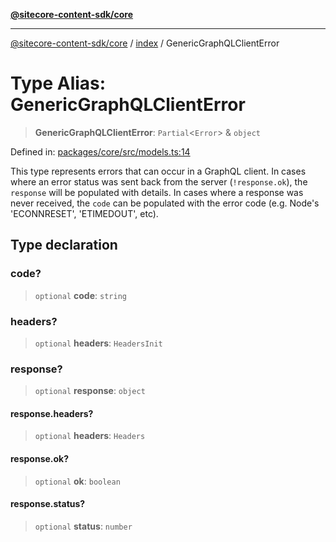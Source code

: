 [**@sitecore-content-sdk/core**](../../README.md)

***

[@sitecore-content-sdk/core](../../README.md) / [index](../README.md) / GenericGraphQLClientError

# Type Alias: GenericGraphQLClientError

> **GenericGraphQLClientError**: `Partial`\<`Error`\> & `object`

Defined in: [packages/core/src/models.ts:14](https://github.com/Sitecore/content-sdk/blob/83cb65a3c972c72b48c373cdf1da3de357f70681/packages/core/src/models.ts#L14)

This type represents errors that can occur in a GraphQL client.
In cases where an error status was sent back from the server (`!response.ok`), the `response` will be populated with details. In cases where a response was never received, the `code` can be populated with the error code (e.g. Node's 'ECONNRESET', 'ETIMEDOUT', etc).

## Type declaration

### code?

> `optional` **code**: `string`

### headers?

> `optional` **headers**: `HeadersInit`

### response?

> `optional` **response**: `object`

#### response.headers?

> `optional` **headers**: `Headers`

#### response.ok?

> `optional` **ok**: `boolean`

#### response.status?

> `optional` **status**: `number`
